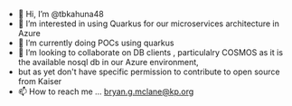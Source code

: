 - 👋 Hi, I’m @tbkahuna48
- 👀 I’m interested in using Quarkus for our microservices architecture in Azure
- 🌱 I’m currently doing POCs using quarkus
- 💞️ I’m looking to collaborate on DB clients , particulalry COSMOS as it is the available nosql db in our Azure environment,
-  but as yet don't have specific permission to contribute to open source from Kaiser
- 📫 How to reach me ... bryan.g.mclane@kp.org

